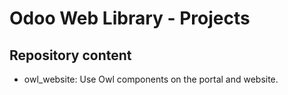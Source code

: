 # Odoo Web Library - Projects

## Repository content

- owl_website: Use Owl components on the portal and website.
